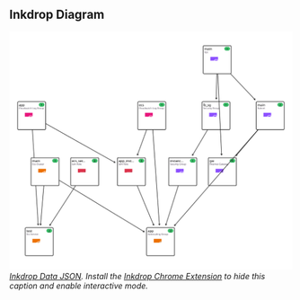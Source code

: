 ## Inkdrop Diagram
![Inkdrop Diagram](https://github.com/inkdrop-org/inkdrop-gh-action-example/blob/inkdrop-ci-data/inkdrop-data/PR3/module.ecs-alb_24-04-05_14-02-35.svg?raw=true)
*[Inkdrop Data JSON](https://github.com/inkdrop-org/inkdrop-gh-action-example/blob/inkdrop-ci-data/inkdrop-data/PR3/inkdrop-ci-data-ecs-alb_24-04-05_14-02-34.json). Install the [Inkdrop Chrome Extension](https://chromewebstore.google.com/detail/visualize-your-terraform/pddpcicnnongifmhilbamagnhiiibkki) to hide this caption and enable interactive mode.*